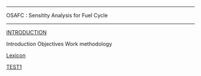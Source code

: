 *****************************************
OSAFC  : Sensitity Analysis for Fuel Cycle
*****************************************

[INTRODUCTION](Introduction.md)

Introduction
Objectives
Work methodology

[Lexicon](LEXICON.md)
    
[TEST1](TEST1.md)
